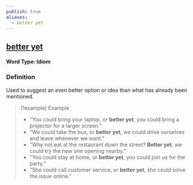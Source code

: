 ```yaml
---
publish: true
aliases:
  - better yet
---
```


## [better yet](https://dictionary.cambridge.org/dictionary/english/better-yet)
#### Word Type: Idiom

### Definition
Used to suggest an even better option or idea than what has already been mentioned.

> [!example] Example
> 
> - "You could bring your laptop, or **better yet**, you could bring a projector for a larger screen."
> - "We could take the bus, or **better yet**, we could drive ourselves and leave whenever we want."
> - "Why not eat at the restaurant down the street? **Better yet**, we could try the new one opening nearby."
> - "You could stay at home, or **better yet**, you could join us for the party."
> - "She could call customer service, or **better yet**, she could solve the issue online."